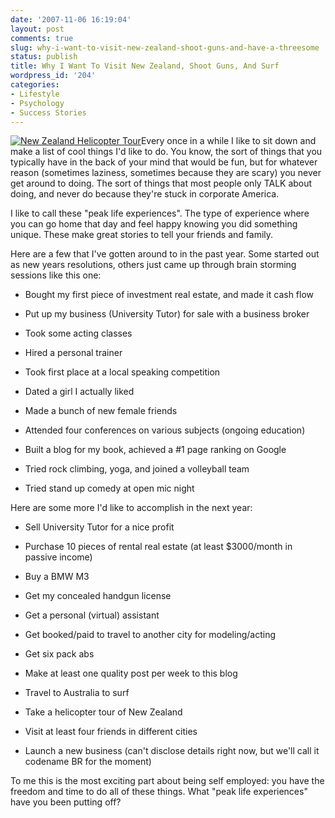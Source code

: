 ```yaml
---
date: '2007-11-06 16:19:04'
layout: post
comments: true
slug: why-i-want-to-visit-new-zealand-shoot-guns-and-have-a-threesome
status: publish
title: Why I Want To Visit New Zealand, Shoot Guns, And Surf
wordpress_id: '204'
categories:
- Lifestyle
- Psychology
- Success Stories
---
```


[![New Zealand Helicopter Tour](http://s3.amazonaws.com/oldbloguploads/2007/11/new-zealand1-150x150.jpg)](http://s3.amazonaws.com/oldbloguploads/2007/11/new-zealand1.jpg)Every once in a while I like to sit down and make a list of cool things I'd like to do.  You know, the sort of things that you typically have in the back of your mind that would be fun, but for whatever reason (sometimes laziness, sometimes because they are scary) you never get around to doing.  The sort of things that most people only TALK about doing, and never do because they're stuck in corporate America.

I like to call these "peak life experiences".  The type of experience where you can go home that day and feel happy knowing you did something unique.  These make great stories to tell your friends and family.

Here are a few that I've gotten around to in the past year.  Some started out as new years resolutions, others just came up through brain storming sessions like this one:



	
  * Bought my first piece of investment real estate, and made it cash flow

	
  * Put up my business (University Tutor) for sale with a business broker

	
  * Took some acting classes

	
  * Hired a personal trainer

	
  * Took first place at a local speaking competition

	
  * Dated a girl I actually liked

	
  * Made a bunch of new female friends

	
  * Attended four conferences on various subjects (ongoing education)

	
  * Built a blog for my book, achieved a #1 page ranking on Google

	
  * Tried rock climbing, yoga, and joined a volleyball team

	
  * Tried stand up comedy at open mic night



Here are some more I'd like to accomplish in the next year:

	
  * Sell University Tutor for a nice profit

	
  * Purchase 10 pieces of rental real estate (at least $3000/month in passive income)

	
  * Buy a BMW M3

	
  * Get my concealed handgun license

	
  * Get a personal (virtual) assistant

	
  * Get booked/paid to travel to another city for modeling/acting

	
  * Get six pack abs

	
  * Make at least one quality post per week to this blog

	
  * Travel to Australia to surf

	
  * Take a helicopter tour of New Zealand

	
  * Visit at least four friends in different cities

	
  * Launch a new business (can't disclose details right now, but we'll call it codename BR for the moment)



To me this is the most exciting part about being self employed: you have the freedom and time to do all of these things.  What "peak life experiences" have you been putting off?
